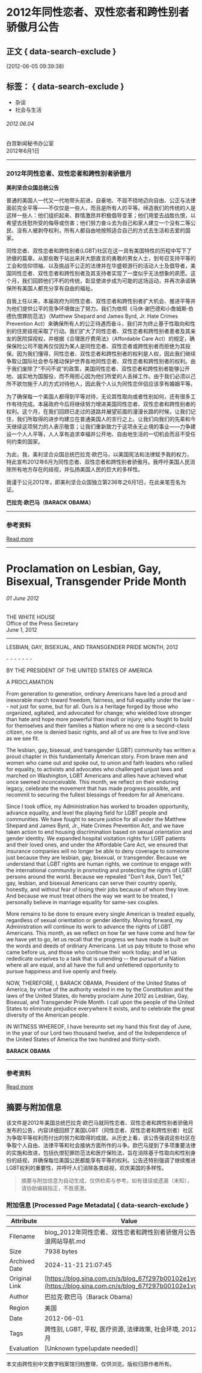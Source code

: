 # 2012年同性恋者、双性恋者和跨性别者骄傲月公告

## 正文 { data-search-exclude }


(2012-06-05 09:39:38)

## 标签： { data-search-exclude }

- 杂谈
- 社会与生活

###### 2012.06.04

白宫新闻秘书办公室  
2012年6月1日

---

### 2012年同性恋者、双性恋者和跨性别者骄傲月

**美利坚合众国总统公告**

普通的美国人一代又一代地带头前进，自豪地、不屈不挠地迈向自由、公正与法律面前完全平等——不仅仅是一些人，而且是所有人的平等。缔造我们的传统的人是这样一些人：他们组织起来、群情激昂并积极倡导变革；他们用爱去战胜仇恨，以希望去抚慰所受的侮辱或伤害；他们努力奋斗去为自己和家人建立一个没有二等公民、没有人被剥夺权利，所有人都自由地按照适合自己的方式去生活和去爱的国家。

同性恋者、双性恋者和跨性别者(LGBT)社区在这一具有美国特性的历程中写下了骄傲的篇章。从那些敢于站出来并大胆直言的勇敢的男女人士，到号召支持平等的工会和信仰领袖、以及挑战不公正的法律并在华盛顿游行的活动人士及倡导者，美国同性恋者、双性恋者和跨性别者及其支持者实现了一度似乎无法想象的夙愿。这个月，我们回顾他们不朽的传统，彰显使进步成为可能的这场运动，并再次承诺确保所有美国人都充分享有自由的福祉。

自我上任以来，本届政府为同性恋者、双性恋者和跨性别者扩大机会、推进平等并为他们提供公平的竞争环境做出了努力。我们为依照《马休‧谢巴德和小詹姆斯·伯德仇恨罪防范法》（Matthew Shepard and James Byrd, Jr. Hate Crimes Prevention Act）来确保所有人的公正待遇而奋斗，我们并为终止基于性取向和性别的住房歧视采取了行动。我们扩大了同性恋者、双性恋者和跨性别者患者及其亲友的医院探视权，并根据《合理医疗费用法》（Affordable Care Act）的规定，确保保险公司不能再仅仅因为某人是同性恋者、双性恋者或跨性别者而拒绝为其投保。因为我们懂得，同性恋者、双性恋者和跨性别者的权利是人权，因此我们继续争取让国际社会参与推动保护世界各地同性恋者、双性恋者和跨性别者的权利。由于我们废除了“不问不说”的政策，美国同性恋者、双性恋者和跨性别者能够公开地、诚实地为国服役，而不用担心因为他们所爱的人丢掉工作。由于我们必须以己所不欲勿施于人的方式对待他人，因此我个人认为同性恋伴侣应该享有婚姻平等。

为了确保每一个美国人都得到平等对待，无论其性取向或者性别如何，还有很多工作有待完成。本届政府今后将继续努力增进美国同性恋者、双性恋者和跨性别者的权利。这个月，在我们回顾已走过的道路并展望前面的漫漫长路的时候，让我们记住，我们所取得的进步均建立在普通美国人的言行之上。让我们向我们的先辈和今天继续这项努力的人表示敬意；让我们重新致力于这项永无止境的事业——力争建设一个人人平等，人人享有追求幸福并公开地、自由地生活的一切机会而且不受任何约束的国家。

为此，我，美利坚合众国总统巴拉克·欧巴马，以美国宪法和法律赋予我的权力，特此宣布2012年6月为同性恋者、双性恋者和跨性别者骄傲月。我呼吁美国人民消除所有地方存在的歧视，并弘扬美国人民的巨大的多样性。

我谨于公元2012年，即美利坚合众国独立第236年之6月1日，在此亲笔签名为证。

**巴拉克·欧巴马（BARACK OBAMA）**

---

### 参考资料

[Read more](http://iipdigital.usembassy.gov/st/chinese/texttrans/2012/06/201206046776.html#ixzz1wsYQ8Mip)

---

# Proclamation on Lesbian, Gay, Bisexual, Transgender Pride Month

###### 01 June 2012

THE WHITE HOUSE  
Office of the Press Secretary  
June 1, 2012

---

LESBIAN, GAY, BISEXUAL, AND TRANSGENDER PRIDE MONTH, 2012

\- - - - - - -

BY THE PRESIDENT OF THE UNITED STATES OF AMERICA

A PROCLAMATION

From generation to generation, ordinary Americans have led a proud and inexorable march toward freedom, fairness, and full equality under the law -- not just for some, but for all. Ours is a heritage forged by those who organized, agitated, and advocated for change; who wielded love stronger than hate and hope more powerful than insult or injury; who fought to build for themselves and their families a Nation where no one is a second-class citizen, no one is denied basic rights, and all of us are free to live and love as we see fit.

The lesbian, gay, bisexual, and transgender (LGBT) community has written a proud chapter in this fundamentally American story. From brave men and women who came out and spoke out, to union and faith leaders who rallied for equality, to activists and advocates who challenged unjust laws and marched on Washington, LGBT Americans and allies have achieved what once seemed inconceivable. This month, we reflect on their enduring legacy, celebrate the movement that has made progress possible, and recommit to securing the fullest blessings of freedom for all Americans.

Since I took office, my Administration has worked to broaden opportunity, advance equality, and level the playing field for LGBT people and communities. We have fought to secure justice for all under the Matthew Shepard and James Byrd, Jr., Hate Crimes Prevention Act, and we have taken action to end housing discrimination based on sexual orientation and gender identity. We expanded hospital visitation rights for LGBT patients and their loved ones, and under the Affordable Care Act, we ensured that insurance companies will no longer be able to deny coverage to someone just because they are lesbian, gay, bisexual, or transgender. Because we understand that LGBT rights are human rights, we continue to engage with the international community in promoting and protecting the rights of LGBT persons around the world. Because we repealed "Don't Ask, Don't Tell," gay, lesbian, and bisexual Americans can serve their country openly, honestly, and without fear of losing their jobs because of whom they love. And because we must treat others the way we want to be treated, I personally believe in marriage equality for same-sex couples.

More remains to be done to ensure every single American is treated equally, regardless of sexual orientation or gender identity. Moving forward, my Administration will continue its work to advance the rights of LGBT Americans. This month, as we reflect on how far we have come and how far we have yet to go, let us recall that the progress we have made is built on the words and deeds of ordinary Americans. Let us pay tribute to those who came before us, and those who continue their work today; and let us rededicate ourselves to a task that is unending -- the pursuit of a Nation where all are equal, and all have the full and unfettered opportunity to pursue happiness and live openly and freely.

NOW, THEREFORE, I, BARACK OBAMA, President of the United States of America, by virtue of the authority vested in me by the Constitution and the laws of the United States, do hereby proclaim June 2012 as Lesbian, Gay, Bisexual, and Transgender Pride Month. I call upon the people of the United States to eliminate prejudice everywhere it exists, and to celebrate the great diversity of the American people.

IN WITNESS WHEREOF, I have hereunto set my hand this first day of June, in the year of our Lord two thousand twelve, and of the Independence of the United States of America the two hundred and thirty-sixth.

**BARACK OBAMA**

---

### 参考资料

[Read more](http://iipdigital.usembassy.gov/st/english/texttrans/2012/06/201206016693.html#ixzz1wsYRo99R)
<!-- tcd_original_link https://blog.sina.com.cn/s/blog_67f297b00102e1vg.html -->
## 摘要与附加信息

<!-- tcd_abstract -->
该文件是2012年美国总统巴拉克·欧巴马就同性恋者、双性恋者和跨性别者骄傲月发布的公告，内容详细回顾了美国LGBT（同性恋者、双性恋者和跨性别者）社区为争取平等权利而付出的努力和取得的成就。从历史上看，该公告强调这些社区在争取个人自由、法律平等和社会接纳方面所作的斗争。欧巴马提到了多项重要法律的实施和改进，包括仇恨犯罪防范法和医疗保险法，旨在消除基于性取向和性别身份的歧视，并确保每位美国公民都能享有平等的权利。公告还特别强调了继续推进LGBT权利的重要性，并呼吁人们消除各类歧视，欢庆美国的多样性。
<!-- tcd_abstract_end -->

> 摘要与附加信息为自动生成，仅供检索与参考。如有错误或遗漏（未知），请协助编辑指正，不胜感激。

### 附加信息 [Processed Page Metadata] { data-search-exclude }

| Attribute       | Value                                  |
|-----------------|----------------------------------------|
| Filename        | blog_2012年同性恋者、双性恋者和跨性别者骄傲月公告_-_新浪网站导航.md                             |
| Size            | 7938 bytes                           |
| Archived Date   | 2024-11-21 21:07:45                             |
| Original Link   | [https://blog.sina.com.cn/s/blog_67f297b00102e1vg.html](https://blog.sina.com.cn/s/blog_67f297b00102e1vg.html)                       |
| Author          | 巴拉克·欧巴马（Barack Obama）                               |
| Region          | 美国                               |
| Date            | 2012-06-01                                 |
| Tags            | 跨性别, LGBT, 平权, 医疗资源, 法律政策, 社会环境, 2012骄傲月                                 |
| Evaluation            | [Unknown type(update needed)]                                 |
<!-- tcd_table_end -->

本文由跨性别中文数字档案馆归档整理，仅供浏览。版权归原作者所有。
